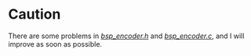 # Caution
There are some problems in [_bsp_encoder.h_](bsp_encoder.h) and  [_bsp_encoder.c_](bsp_encoder.c), and I will improve as soon as possible.
